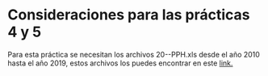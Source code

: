 # Consideraciones para las prácticas 4 y 5
Para esta práctica se necesitan los archivos 20--PPH.xls desde el año 2010 hasta el año 2019, estos archivos los puedes encontrar en este [link.](http://www.aire.cdmx.gob.mx/default.php?opc=%27aKBk%27)